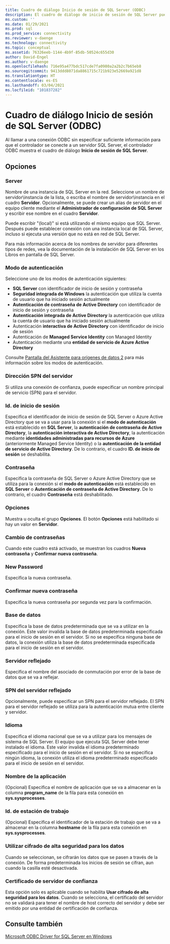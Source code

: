 ```yaml
---
title: Cuadro de diálogo Inicio de sesión de SQL Server (ODBC)
description: El cuadro de diálogo de inicio de sesión de SQL Server puede aparecer cuando una aplicación realiza una conexión ODBC sin especificar suficiente información para conectarse a la base de datos.
ms.custom: ''
ms.date: 01/29/2021
ms.prod: sql
ms.prod_service: connectivity
ms.reviewer: v-daenge
ms.technology: connectivity
ms.topic: conceptual
ms.assetid: 76326eeb-1144-4b9f-85db-50524c655d30
author: David-Engel
ms.author: v-daenge
ms.openlocfilehash: 716e95a477bdc517cde7fa0980a2a2b2c7b65eb8
ms.sourcegitcommit: 9413ddd8071da8861715c721b923e52669a921d8
ms.translationtype: HT
ms.contentlocale: es-ES
ms.lasthandoff: 03/04/2021
ms.locfileid: "101837282"
---
```

# <a name="sql-server-login-dialog-box-odbc"></a>Cuadro de diálogo Inicio de sesión de SQL Server (ODBC)

Al llamar a una conexión ODBC sin especificar suficiente información para que el controlador se conecte a un servidor SQL Server, el controlador ODBC muestra el cuadro de diálogo **Inicio de sesión de SQL Server**.

## <a name="options"></a>Opciones

### <a name="server"></a>Server

Nombre de una instancia de SQL Server en la red. Seleccione un nombre de servidor\instancia de la lista, o escriba el nombre de servidor\instancia en el cuadro **Servidor**. Opcionalmente, se puede crear un alias de servidor en el equipo cliente mediante el **Administrador de configuración de SQL Server** y escribir ese nombre en el cuadro **Servidor**.

Puede escribir "(local)" si está utilizando el mismo equipo que SQL Server. Después puede establecer conexión con una instancia local de SQL Server, incluso si ejecuta una versión que no está en red de SQL Server.

Para más información acerca de los nombres de servidor para diferentes tipos de redes, vea la documentación de la instalación de SQL Server en los Libros en pantalla de SQL Server.

### <a name="authentication-mode"></a>Modo de autenticación

Seleccione uno de los modos de autenticación siguientes:
- **SQL Server** con identificador de inicio de sesión y contraseña
- **Seguridad integrada de Windows** la autenticación que utiliza la cuenta de usuario que ha iniciado sesión actualmente
- **Autenticación de contraseña de Active Directory** con identificador de inicio de sesión y contraseña
- **Autenticación integrada de Active Directory** la autenticación que utiliza la cuenta de usuario que ha iniciado sesión actualmente
- Autenticación **interactiva de Active Directory** con identificador de inicio de sesión
- Autenticación de **Managed Service Identity** con Managed Identity
- Autenticación mediante una **entidad de servicio de Azure Active Directory**

Consulte [Pantalla del Asistente para orígenes de datos 2](../../../connect/odbc/windows/dsn-wizard-2.md) para más información sobre los modos de autenticación.

### <a name="server-spn"></a>Dirección SPN del servidor

Si utiliza una conexión de confianza, puede especificar un nombre principal de servicio (SPN) para el servidor.

### <a name="login-id"></a>Id. de inicio de sesión

Especifica el identificador de inicio de sesión de SQL Server o Azure Active Directory que se va a usar para la conexión si el **modo de autenticación** está establecido en **SQL Server**, la **autenticación de contraseña de Active Directory**, la **autenticación interactiva de Active Directory**, la autenticación mediante **identidades administradas para recursos de Azure** (anteriormente Managed Service Identity) o la **autenticación de la entidad de servicio de Active Directory**. De lo contrario, el cuadro **ID. de inicio de sesión** se deshabilita.

### <a name="password"></a>Contraseña

Especifica la contraseña de SQL Server o Azure Active Directory que se utiliza para la conexión si el **modo de autenticación** está establecido en **SQL Server** o **Autenticación de contraseña de Active Directory**. De lo contrario, el cuadro **Contraseña** está deshabilitado.

### <a name="options"></a>Opciones

Muestra u oculta el grupo **Opciones**. El botón **Opciones** está habilitado si hay un valor en **Servidor**.

### <a name="change-password"></a>Cambio de contraseñas

Cuando este cuadro está activado, se muestran los cuadros **Nueva contraseña** y **Confirmar nueva contraseña**.

### <a name="new-password"></a>New Password

Especifica la nueva contraseña.

### <a name="confirm-new-password"></a>Confirmar nueva contraseña

Especifica la nueva contraseña por segunda vez para la confirmación.

### <a name="database"></a>Base de datos

Especifica la base de datos predeterminada que se va a utilizar en la conexión. Este valor invalida la base de datos predeterminada especificada para el inicio de sesión en el servidor. Si no se especifica ninguna base de datos, la conexión utiliza la base de datos predeterminada especificada para el inicio de sesión en el servidor.

### <a name="mirror-server"></a>Servidor reflejado

Especifica el nombre del asociado de conmutación por error de la base de datos que se va a reflejar.

### <a name="mirror-spn"></a>SPN del servidor reflejado

Opcionalmente, puede especificar un SPN para el servidor reflejado. El SPN para el servidor reflejado se utiliza para la autenticación mutua entre cliente y servidor.

### <a name="language"></a>Idioma

Especifica el idioma nacional que se va a utilizar para los mensajes de sistema de SQL Server. El equipo que ejecuta SQL Server debe tener instalado el idioma. Este valor invalida el idioma predeterminado especificado para el inicio de sesión en el servidor. Si no se especifica ningún idioma, la conexión utiliza el idioma predeterminado especificado para el inicio de sesión en el servidor.

### <a name="application-name"></a>Nombre de la aplicación

(Opcional) Especifica el nombre de aplicación que se va a almacenar en la columna **program_name** de la fila para esta conexión en **sys.sysprocesses**.

### <a name="workstation-id"></a>Id. de estación de trabajo

(Opcional) Especifica el identificador de la estación de trabajo que se va a almacenar en la columna **hostname** de la fila para esta conexión en **sys.sysprocesses**.

### <a name="use-strong-encryption-for-data"></a>Utilizar cifrado de alta seguridad para los datos

Cuando se seleccionan, se cifrarán los datos que se pasen a través de la conexión. De forma predeterminada los inicios de sesión se cifran, aun cuando la casilla esté desactivada.

### <a name="trust-server-certificate"></a>Certificado de servidor de confianza

Esta opción solo es aplicable cuando se habilita **Usar cifrado de alta seguridad para los datos**. Cuando se selecciona, el certificado del servidor no se validará para tener el nombre de host correcto del servidor y debe ser emitido por una entidad de certificación de confianza.

## <a name="see-also"></a>Consulte también

[Microsoft ODBC Driver for SQL Server en Windows](../../../connect/odbc/windows/microsoft-odbc-driver-for-sql-server-on-windows.md)
